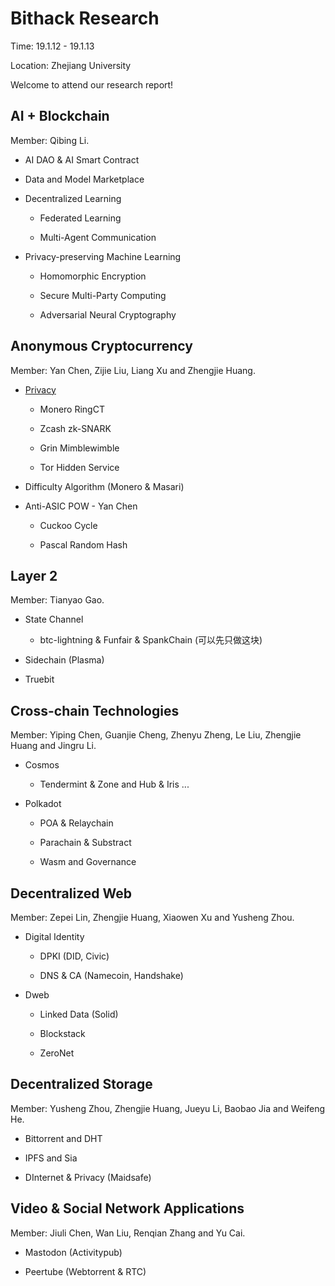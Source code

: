 # Bithack Research

Time: 19.1.12 - 19.1.13

Location: Zhejiang University

Welcome to attend our research report!

## AI + Blockchain
  Member: Qibing Li.

* AI DAO & AI Smart Contract

* Data and Model Marketplace

* Decentralized Learning
  
  * Federated Learning
    
  * Multi-Agent Communication
    
* Privacy-preserving Machine Learning
  
  * Homomorphic Encryption
   
  * Secure Multi-Party Computing
   
  * Adversarial Neural Cryptography
     

## Anonymous Cryptocurrency
  Member: Yan Chen, Zijie Liu, Liang Xu and Zhengjie Huang.
  
* [Privacy](./anonymous-cryptocurrency/xx)
  
  * Monero RingCT
  
  * Zcash zk-SNARK
  
  * Grin Mimblewimble
  
  * Tor Hidden Service
  
* Difficulty Algorithm (Monero & Masari)
 
* Anti-ASIC POW - Yan Chen

  * Cuckoo Cycle 
  
  * Pascal Random Hash 

## Layer 2
  Member: Tianyao Gao.
  
* State Channel 
  
  * btc-lightning & Funfair & SpankChain (可以先只做这块)
  
* Sidechain (Plasma)

* Truebit

## Cross-chain Technologies
  Member: Yiping Chen, Guanjie Cheng, Zhenyu Zheng, Le Liu, Zhengjie Huang and Jingru Li.

* Cosmos
  
  * Tendermint & Zone and Hub & Iris ...
    
* Polkadot
  
  * POA & Relaychain
    
  * Parachain & Substract
    
  * Wasm and Governance

## Decentralized Web 
  Member: Zepei Lin, Zhengjie Huang, Xiaowen Xu and Yusheng Zhou.

* Digital Identity
  
  * DPKI (DID, Civic)
    
  * DNS & CA (Namecoin, Handshake)
    
* Dweb
  
  * Linked Data (Solid)
    
  * Blockstack
    
  * ZeroNet

## Decentralized Storage
  Member: Yusheng Zhou, Zhengjie Huang, Jueyu Li, Baobao Jia and Weifeng He.
  
* Bittorrent and DHT
  
* IPFS and Sia
  
* DInternet & Privacy (Maidsafe)
      
## Video & Social Network Applications
  Member: Jiuli Chen, Wan Liu, Renqian Zhang and Yu Cai.

* Mastodon (Activitypub)
  
* Peertube (Webtorrent & RTC)


